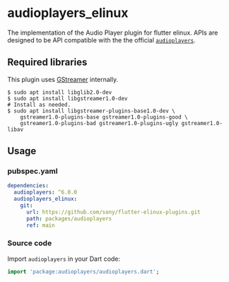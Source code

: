 # audioplayers_elinux

The implementation of the Audio Player plugin for flutter elinux. APIs are designed to be API compatible with the the official [`audioplayers`](https://github.com/bluefireteam/audioplayers/tree/main/packages/audioplayers).

## Required libraries

This plugin uses [GStreamer](https://gstreamer.freedesktop.org/) internally.

```Shell
$ sudo apt install libglib2.0-dev
$ sudo apt install libgstreamer1.0-dev
# Install as needed.
$ sudo apt install libgstreamer-plugins-base1.0-dev \
    gstreamer1.0-plugins-base gstreamer1.0-plugins-good \
    gstreamer1.0-plugins-bad gstreamer1.0-plugins-ugly gstreamer1.0-libav
```

## Usage

### pubspec.yaml
```yaml
dependencies:
  audioplayers: ^6.0.0
  audioplayers_elinux:
    git:
      url: https://github.com/sony/flutter-elinux-plugins.git
      path: packages/audioplayers
      ref: main
```

### Source code
Import `audioplayers` in your Dart code:
```dart
import 'package:audioplayers/audioplayers.dart';
```
